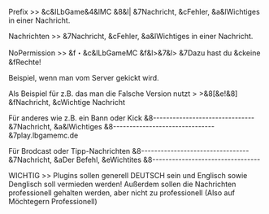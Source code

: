 Prefix >> &c&lLbGame&4&lMC &8&l| &7Nachricht, &cFehler, &a&lWichtiges in einer Nachricht.

Nachrichten >> &7Nachricht, &cFehler, &a&lWichtiges in einer Nachricht.

NoPermission >> &f・&c&lLbGameMC &f&l>&7&l> &7Dazu hast du &ckeine &fRechte!

Beispiel, wenn man vom Server gekickt wird.

Als Beispiel für z.B. das man die Falsche Version nutzt > >&8[&e!&8] &fNachricht, &cWichtige Nachricht


Für anderes wie z.B. ein Bann oder Kick
&8-------------------------------
&7Nachricht, &a&lWichtiges
&8-------------------------------
&7play.lbgamemc.de

Für Brodcast oder Tipp-Nachrichten
&8---------------------------------
&7Nachricht, &aDer Befehl, &eWichtites
&8---------------------------------

WICHTIG >> Plugins sollen generell DEUTSCH sein und Englisch sowie Denglisch soll vermieden werden!
Außerdem sollen die Nachrichten professionell gehalten werden, aber nicht zu professionell (Also auf Möchtegern Professionell)
